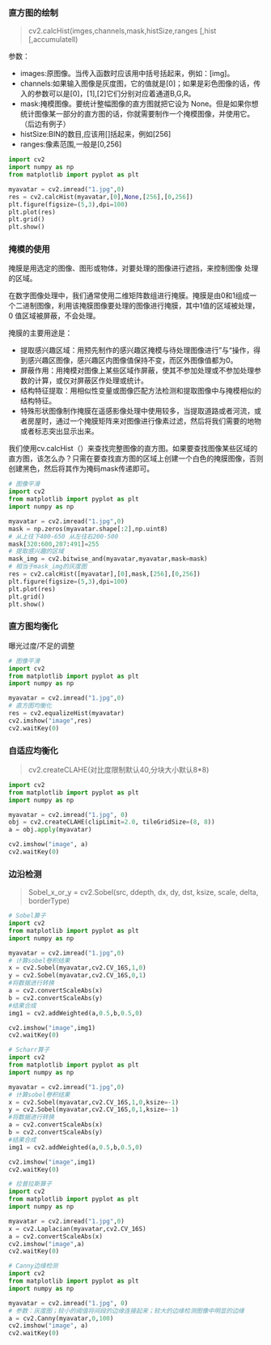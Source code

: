 ### 直方图的绘制
>cv2.calcHist(imges,channels,mask,histSize,ranges [,hist [,accumulatell)
> 
参数：
* images:原图像。当传入函数时应该用中括号括起来，例如：[img]。
* channels:如果输入图像是灰度图，它的值就是[0]；如果是彩色图像的话，传入的参数可以是[0]，[1],[2]它们分别对应着通道B,G,R。
* mask:掩模图像。要统计整幅图像的直方图就把它设为 None。但是如果你想统计图像某一部分的直方图的话，你就需要制作一个掩模图像，并使用它。（后边有例子）
* histSize:BIN的数目,应该用[]括起来，例如[256]
* ranges:像素范围,一般是[0,256]

```python
import cv2
import numpy as np
from matplotlib import pyplot as plt

myavatar = cv2.imread("1.jpg",0)
res = cv2.calcHist(myavatar,[0],None,[256],[0,256])
plt.figure(figsize=(5,3),dpi=100)
plt.plot(res)
plt.grid()
plt.show()
```

### 掩模的使用
掩膜是用选定的图像、图形或物体，对要处理的图像进行遮挡，来控制图像 处理的区域。

在数字图像处理中，我们通常使用二维矩阵数组进行掩膜。掩膜是由0和1组成一个二进制图像，利用该掩膜图像要处理的图像进行掩膜，其中1值的区域被处理，0 值区域被屏蔽，不会处理。

掩膜的主要用途是：
* 提取感兴趣区域：用预先制作的感兴趣区掩模与待处理图像进行”与“操作，得到感兴趣区图像，感兴趣区内图像值保持不变，而区外图像值都为0。
* 屏蔽作用：用掩模对图像上某些区域作屏蔽，使其不参加处理或不参加处理参数的计算，或仅对屏蔽区作处理或统计。
* 结构特征提取：用相似性变量或图像匹配方法检测和提取图像中与掩模相似的结构特征。
* 特殊形状图像制作掩膜在遥感影像处理中使用较多，当提取道路或者河流，或者房屋时，通过一个掩膜矩阵来对图像进行像素过滤，然后将我们需要的地物或者标志突出显示出来。

我们使用cv.calcHist（）来查找完整图像的直方图。如果要查找图像某些区域的直方图，该怎么办？只需在要查找直方图的区域上创建一个白色的掩膜图像，否则创建黑色，然后将其作为掩码mask传递即可。

```python
# 图像平滑
import cv2
from matplotlib import pyplot as plt
import numpy as np

myavatar = cv2.imread("1.jpg",0)
mask = np.zeros(myavatar.shape[:2],np.uint8)
# 从上往下400-650 从左往右200-500
mask[320:600,207:491]=255
# 提取感兴趣的区域
mask_img = cv2.bitwise_and(myavatar,myavatar,mask=mask)
# 相当于mask_img的灰度图
res = cv2.calcHist([myavatar],[0],mask,[256],[0,256])
plt.figure(figsize=(5,3),dpi=100)
plt.plot(res)
plt.grid()
plt.show()
```

### 直方图均衡化
曝光过度/不足的调整
```python
# 图像平滑
import cv2
from matplotlib import pyplot as plt
import numpy as np

myavatar = cv2.imread("1.jpg",0)
# 直方图均衡化
res = cv2.equalizeHist(myavatar)
cv2.imshow("image",res)
cv2.waitKey(0)
```

### 自适应均衡化
>cv2.createCLAHE(对比度限制默认40,分块大小默认8*8)

```python
import cv2
from matplotlib import pyplot as plt
import numpy as np

myavatar = cv2.imread("1.jpg", 0)
obj = cv2.createCLAHE(clipLimit=2.0, tileGridSize=(8, 8))
a = obj.apply(myavatar)

cv2.imshow("image", a)
cv2.waitKey(0)

```

### 边沿检测
> Sobel_x_or_y = cv2.Sobel(src, ddepth, dx, dy, dst, ksize, scale, delta, borderType)

```python
# Sobel算子
import cv2
from matplotlib import pyplot as plt
import numpy as np

myavatar = cv2.imread("1.jpg",0)
# 计算sobel卷积结果
x = cv2.Sobel(myavatar,cv2.CV_16S,1,0)
y = cv2.Sobel(myavatar,cv2.CV_16S,0,1)
#将数据进行转换
a = cv2.convertScaleAbs(x)
b = cv2.convertScaleAbs(y)
#结果合成
img1 = cv2.addWeighted(a,0.5,b,0.5,0)

cv2.imshow("image",img1)
cv2.waitKey(0)
```

```python
# Scharr算子
import cv2
from matplotlib import pyplot as plt
import numpy as np

myavatar = cv2.imread("1.jpg",0)
# 计算sobel卷积结果
x = cv2.Sobel(myavatar,cv2.CV_16S,1,0,ksize=-1)
y = cv2.Sobel(myavatar,cv2.CV_16S,0,1,ksize=-1)
#将数据进行转换
a = cv2.convertScaleAbs(x)
b = cv2.convertScaleAbs(y)
#结果合成
img1 = cv2.addWeighted(a,0.5,b,0.5,0)

cv2.imshow("image",img1)
cv2.waitKey(0)
```

```python
# 拉普拉斯算子
import cv2
from matplotlib import pyplot as plt
import numpy as np

myavatar = cv2.imread("1.jpg",0)
x = cv2.Laplacian(myavatar,cv2.CV_16S)
a = cv2.convertScaleAbs(x)
cv2.imshow("image",a)
cv2.waitKey(0)
```

```python
# Canny边缘检测
import cv2
from matplotlib import pyplot as plt
import numpy as np

myavatar = cv2.imread("1.jpg", 0)
# 参数：灰度图；较小的阈值将间段的边缘连接起来；较大的边缘检测图像中明显的边缘
a = cv2.Canny(myavatar,0,100)
cv2.imshow("image", a)
cv2.waitKey(0)

```